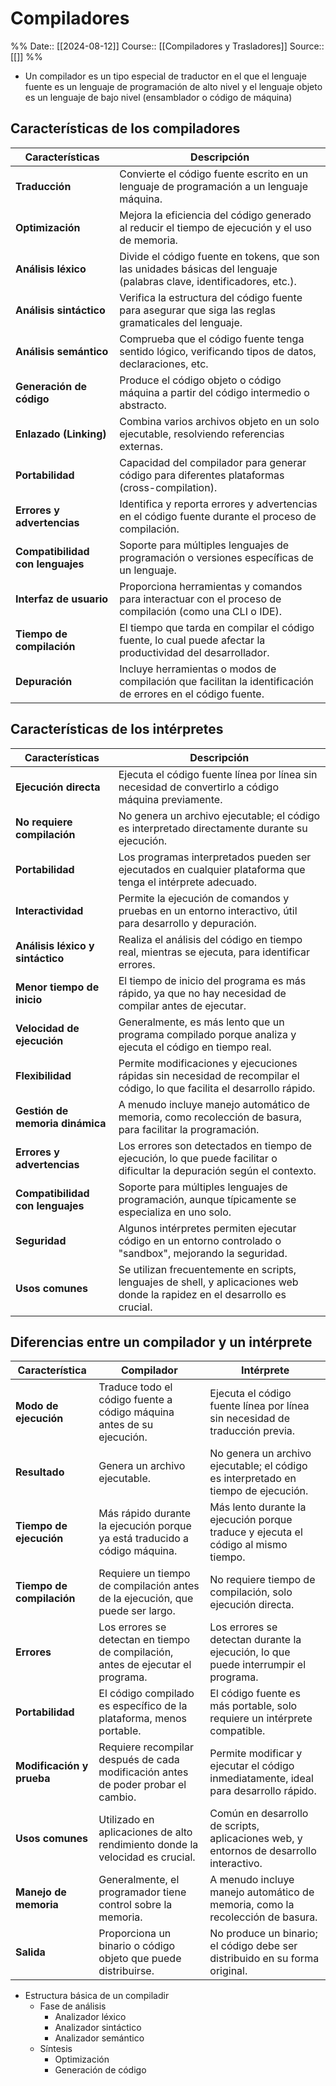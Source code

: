 # Compiladores

%%
Date:: [[2024-08-12]]
Course:: [[Compiladores y Trasladores]]
Source:: [[]]
%%

- Un compilador es un tipo especial de traductor en el que el lenguaje fuente es un lenguaje de programación de alto nivel y el lenguaje objeto es un lenguaje de bajo nivel (ensamblador o código de máquina)


## Características de los compiladores

| **Características**              | **Descripción**                                                                                                       |
| -------------------------------- | --------------------------------------------------------------------------------------------------------------------- |
| **Traducción**                   | Convierte el código fuente escrito en un lenguaje de programación a un lenguaje máquina.                              |
| **Optimización**                 | Mejora la eficiencia del código generado al reducir el tiempo de ejecución y el uso de memoria.                       |
| **Análisis léxico**              | Divide el código fuente en tokens, que son las unidades básicas del lenguaje (palabras clave, identificadores, etc.). |
| **Análisis sintáctico**          | Verifica la estructura del código fuente para asegurar que siga las reglas gramaticales del lenguaje.                 |
| **Análisis semántico**           | Comprueba que el código fuente tenga sentido lógico, verificando tipos de datos, declaraciones, etc.                  |
| **Generación de código**         | Produce el código objeto o código máquina a partir del código intermedio o abstracto.                                 |
| **Enlazado (Linking)**           | Combina varios archivos objeto en un solo ejecutable, resolviendo referencias externas.                               |
| **Portabilidad**                 | Capacidad del compilador para generar código para diferentes plataformas (cross-compilation).                         |
| **Errores y advertencias**       | Identifica y reporta errores y advertencias en el código fuente durante el proceso de compilación.                    |
| **Compatibilidad con lenguajes** | Soporte para múltiples lenguajes de programación o versiones específicas de un lenguaje.                              |
| **Interfaz de usuario**          | Proporciona herramientas y comandos para interactuar con el proceso de compilación (como una CLI o IDE).              |
| **Tiempo de compilación**        | El tiempo que tarda en compilar el código fuente, lo cual puede afectar la productividad del desarrollador.           |
| **Depuración**                   | Incluye herramientas o modos de compilación que facilitan la identificación de errores en el código fuente.           |

## Características de los intérpretes
| **Características**        | **Descripción**                                                                 |
|----------------------------|---------------------------------------------------------------------------------|
| **Ejecución directa**       | Ejecuta el código fuente línea por línea sin necesidad de convertirlo a código máquina previamente. |
| **No requiere compilación** | No genera un archivo ejecutable; el código es interpretado directamente durante su ejecución. |
| **Portabilidad**            | Los programas interpretados pueden ser ejecutados en cualquier plataforma que tenga el intérprete adecuado. |
| **Interactividad**          | Permite la ejecución de comandos y pruebas en un entorno interactivo, útil para desarrollo y depuración. |
| **Análisis léxico y sintáctico** | Realiza el análisis del código en tiempo real, mientras se ejecuta, para identificar errores. |
| **Menor tiempo de inicio**  | El tiempo de inicio del programa es más rápido, ya que no hay necesidad de compilar antes de ejecutar. |
| **Velocidad de ejecución**  | Generalmente, es más lento que un programa compilado porque analiza y ejecuta el código en tiempo real. |
| **Flexibilidad**            | Permite modificaciones y ejecuciones rápidas sin necesidad de recompilar el código, lo que facilita el desarrollo rápido. |
| **Gestión de memoria dinámica** | A menudo incluye manejo automático de memoria, como recolección de basura, para facilitar la programación. |
| **Errores y advertencias**  | Los errores son detectados en tiempo de ejecución, lo que puede facilitar o dificultar la depuración según el contexto. |
| **Compatibilidad con lenguajes** | Soporte para múltiples lenguajes de programación, aunque típicamente se especializa en uno solo. |
| **Seguridad**               | Algunos intérpretes permiten ejecutar código en un entorno controlado o "sandbox", mejorando la seguridad. |
| **Usos comunes**            | Se utilizan frecuentemente en scripts, lenguajes de shell, y aplicaciones web donde la rapidez en el desarrollo es crucial. |

## Diferencias entre un compilador y un intérprete
| **Característica**        | **Compilador**                                                                    | **Intérprete**                                                                          |
| ------------------------- | --------------------------------------------------------------------------------- | --------------------------------------------------------------------------------------- |
| **Modo de ejecución**     | Traduce todo el código fuente a código máquina antes de su ejecución.             | Ejecuta el código fuente línea por línea sin necesidad de traducción previa.            |
| **Resultado**             | Genera un archivo ejecutable.                                                     | No genera un archivo ejecutable; el código es interpretado en tiempo de ejecución.      |
| **Tiempo de ejecución**   | Más rápido durante la ejecución porque ya está traducido a código máquina.        | Más lento durante la ejecución porque traduce y ejecuta el código al mismo tiempo.      |
| **Tiempo de compilación** | Requiere un tiempo de compilación antes de la ejecución, que puede ser largo.     | No requiere tiempo de compilación, solo ejecución directa.                              |
| **Errores**               | Los errores se detectan en tiempo de compilación, antes de ejecutar el programa.  | Los errores se detectan durante la ejecución, lo que puede interrumpir el programa.     |
| **Portabilidad**          | El código compilado es específico de la plataforma, menos portable.               | El código fuente es más portable, solo requiere un intérprete compatible.               |
| **Modificación y prueba** | Requiere recompilar después de cada modificación antes de poder probar el cambio. | Permite modificar y ejecutar el código inmediatamente, ideal para desarrollo rápido.    |
| **Usos comunes**          | Utilizado en aplicaciones de alto rendimiento donde la velocidad es crucial.      | Común en desarrollo de scripts, aplicaciones web, y entornos de desarrollo interactivo. |
| **Manejo de memoria**     | Generalmente, el programador tiene control sobre la memoria.                      | A menudo incluye manejo automático de memoria, como la recolección de basura.           |
| **Salida**                | Proporciona un binario o código objeto que puede distribuirse.                    | No produce un binario; el código debe ser distribuido en su forma original.             |
- Estructura básica de un compiladir
	- Fase de análisis
		- Analizador léxico
		- Analizador sintáctico
		- Analizador semántico
	- Síntesis
		- Optimización
		- Generación de código